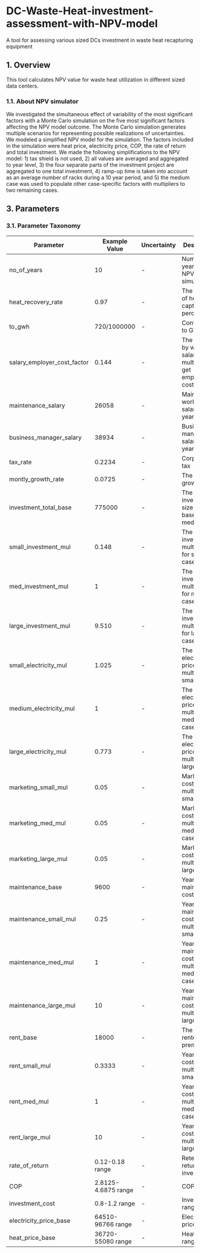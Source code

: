 # DC-Waste-Heat-investment-assessment-with-NPV-model
A tool for assessing various sized DCs investment in waste heat recapturing equipment 

## 1. Overview 

This tool calculates NPV value for waste heat utilization in different sized data centers. 

### 1.1. About NPV simulator

We investigated the simultaneous effect of variability of the most significant factors with a Monte Carlo simulation on the five most significant factors affecting the NPV model outcome. The Monte Carlo simulation generates multiple scenarios for representing possible realizations of uncertainties. We modeled a simplified NPV model for the simulation. The factors included in the simulation were heat price, electricity price, COP, the rate of return and total investment. We made the following simplifications to the NPV model: 1) tax shield is not used, 2) all values are averaged and aggregated to year level, 3) the four separate parts of the investment project are aggregated to one total investment, 4) ramp-up time is taken into account as an average number of racks during a 10 year period, and 5) the medium case was used to populate other case-specific factors with multipliers to two remaining cases.

## 3. Parameters

### 3.1. Parameter Taxonomy

Parameter | Example Value | Uncertainty | Description
-------|---------|---------|---------
no_of_years | 10 | - | Number of years for the NPV simulation
heat_recovery_rate | 0.97 | - | The amount of heat captured in percentages
to_gwh | 720/1000000 | - | Conversion to GWh
salary_employer_cost_factor | 0.144 | - | The factor by which salary is multiplied to get employer costs
maintenance_salary | 26058 | - | Maintenence worker salary in a year
business_manager_salary | 38934 | - | Business manager salary in a year
tax_rate | 0.2234 | - | Corporate tax
montly_growth_rate | 0.0725 | - | The monthly growth rate
investment_total_base | 775000 | - | The investment size in the base case medium
small_investment_mul | 0.148 | - | The investment multiplied for small case
med_investment_mul | 1 | - | The investment multiplied for medium case
large_investment_mul | 9.510 | - | The investment multiplied for large case
small_electricity_mul | 1.025 | - | The electricity price multiplier for small case
medium_electricity_mul | 1 | - | The electricity price multiplier for medium case
large_electricity_mul | 0.773 | - | The electricity price multiplier for large case
marketing_small_mul | 0.05 | - | Marketing cost multiplier for small case
marketing_med_mul | 0.05 | - | Marketing cost multiplier for medium case
marketing_large_mul | 0.05 | - | Marketing cost multiplier for large case
maintenance_base | 9600 | - | Yearly maintenance cost
maintenance_small_mul | 0.25 | - | Yearly maintenance cost multiplier for small case
maintenance_med_mul | 1 | - | Yearly maintenance cost multiplier for medium case
maintenance_large_mul | 10 | - | Yearly maintenance cost multiplier for large case
rent_base | 18000 | - | The cost of rented premises
rent_small_mul | 0.3333 | - | Yearly rent cost multiplier for small case
rent_med_mul | 1 | - | Yearly rent cost multiplier for medium case
rent_large_mul | 10 | - | Yearly rent cost multiplier for large case
rate_of_return | 0.12-0.18 range | - |  Rete of return for investment
COP | 2.8125-4.6875 range | - |  COP range
investment_cost | 0.8-1.2 range | - |  Investment range
electricity_price_base | 64510-96766 range | - |  Electricity price range
heat_price_base | 36720-55080 range | - |  Heat price range
